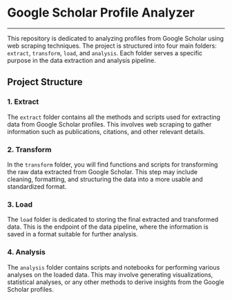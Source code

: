 # Google Scholar Profile Analyzer
---

This repository is dedicated to analyzing profiles from Google Scholar using web scraping techniques. The project is structured into four main folders: `extract`, `transform`, `load`, and `analysis`. Each folder serves a specific purpose in the data extraction and analysis pipeline.

## Project Structure

### 1. Extract

The `extract` folder contains all the methods and scripts used for extracting data from Google Scholar profiles. This involves web scraping to gather information such as publications, citations, and other relevant details.

### 2. Transform

In the `transform` folder, you will find functions and scripts for transforming the raw data extracted from Google Scholar. This step may include cleaning, formatting, and structuring the data into a more usable and standardized format.

### 3. Load

The `load` folder is dedicated to storing the final extracted and transformed data. This is the endpoint of the data pipeline, where the information is saved in a format suitable for further analysis.

### 4. Analysis

The `analysis` folder contains scripts and notebooks for performing various analyses on the loaded data. This may involve generating visualizations, statistical analyses, or any other methods to derive insights from the Google Scholar profiles.
